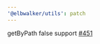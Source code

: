 ```yaml
---
'@elbwalker/utils': patch
---
```


getByPath false support [#451](https://github.com/elbwalker/walkerOS/issues/451)
